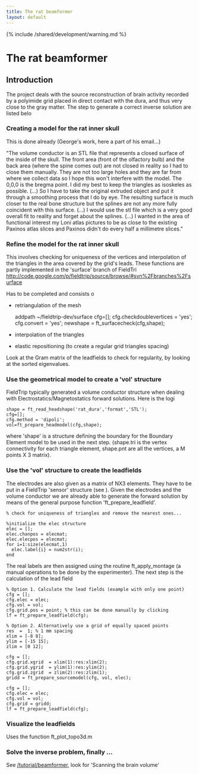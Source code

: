 ```yaml
---
title: The rat beamformer
layout: default
---
```


{% include /shared/development/warning.md %}

# The rat beamformer

## Introduction

The project deals with the source reconstruction of brain activity recorded by a polyimide grid placed in direct contact with the dura, and thus very close to the gray matter.
The step to generate a correct inverse solution are listed belo

### Creating a model for the rat inner skull

This is done already (George's work, here a part of his email...)

"The volume conductor is an STL file that represents a closed surface of
the inside of the skull. The front area (front of the olfactory bulb)
and the back area (where the spine comes out) are not closed in reality
so I had to close them manually. They are not too large holes and they
are far from where we collect data so I hope this won't interfere with
the model.
The 0,0,0 is the bregma point. I did my best to keep the triangles as isoskeles 
as possible.
(...) So I have to take the original extruded object and put it through a 
smoothing process that I do by eye. The resulting surface is much closer to 
the real bone structure but the splines are not any more fully coincident 
with this surface.
(...) I would use the stl file which is a very good overall fit to reality and
forget about the splines.
(...) I wanted in the area of functional interest my Loni atlas pictures to be
as close to the existing Paxinos atlas slices and Paxinos didn't do
every half a millimetre slices."

### Refine the model for the rat inner skull

This involves checking for uniqueness of the vertices and interpolation of the triangles in the area covered by the grid's leads. These functions are partly implemented in the 'surface' branch of FieldTri
http://code.google.com/p/fieldtrip/source/browse/#svn%2Fbranches%2Fsurface

Has to be completed and consists o

- retriangulation of the mesh

	addpath ~/fieldtrip-dev/surface
	cfg=[];
	cfg.checkdoublevertices = 'yes';
	cfg.convert = 'yes';
	newshape = ft_surfacecheck(cfg,shape);

- interpolation of the triangles

- elastic repositioning (to create a regular grid triangles spacing)

Look at the Gram matrix of the leadfields to check for regularity, by looking at the sorted eigenvalues.
### Use the geometrical model to create a 'vol' structure

FieldTrip typically generated a volume conductor structure when dealing with Electrostatics/Magnetostatics forward solutions.
Here is the logi

	shape = ft_read_headshape('rat_dura','format','STL');
	cfg=[];
	cfg.method = 'dipoli';
	vol=ft_prepare_headmodel(cfg,shape);

where 'shape' is a structure defining the boundary for the Boundary Element model to be used in the next step. (shape.tri is the vertex connectivity for each triangle element, shape.pnt are all the vertices, a M points X 3 matrix).

### Use the 'vol' structure to create the leadfields

The electrodes are also given as a matrix of NX3 elements. They have to be put in a FieldTrip 'sensor' structure (see ). Given the electrodes and the volume conductor we are already able to generate the forward solution by means of the general purpose function 'ft_prepare_leadfield'.

	% check for uniqueness of triangles and remove the nearest ones...
	
	%initialize the elec structure
	elec = [];
	elec.chanpos = elecmat;
	elec.elecpos = elecmat;
	for i=1:size(elecmat,1)
	  elec.label{i} = num2str(i);
	end

The real labels are then assigned using the routine ft_apply_montage (a manual operations to be done by the experimenter).
The next step is the calculation of the lead field

	
	% Option 1. Calculate the lead fields (example with only one point)
	cfg = [];
	cfg.elec = elec;
	cfg.vol = vol;
	cfg.grid.pos = point; % this can be done manually by clicking
	lf = ft_prepare_leadfield(cfg);
	
	% Option 2. Alternatively use a grid of equally spaced points
	res  =  1; % 1 mm spacing
	xlim = [-8 8]; 
	ylim = [-15 15]; 
	zlim = [0 12]; 
	
	cfg = []; 
	cfg.grid.xgrid  = xlim(1):res:xlim(2);
	cfg.grid.ygrid  = ylim(1):res:ylim(2);
	cfg.grid.zgrid  = zlim(2):res:zlim(1);
	gridd = ft_prepare_sourcemodel(cfg, vol, elec);
	
	cfg = [];
	cfg.elec = elec;
	cfg.vol = vol;
	cfg.grid = gridd;
	lf = ft_prepare_leadfield(cfg);
	

### Visualize the leadfields

Uses the function ft_plot_topo3d.m

### Solve the inverse problem, finally ...

See [/tutorial/beamformer](/tutorial/beamformer), look for 'Scanning the brain volume'

